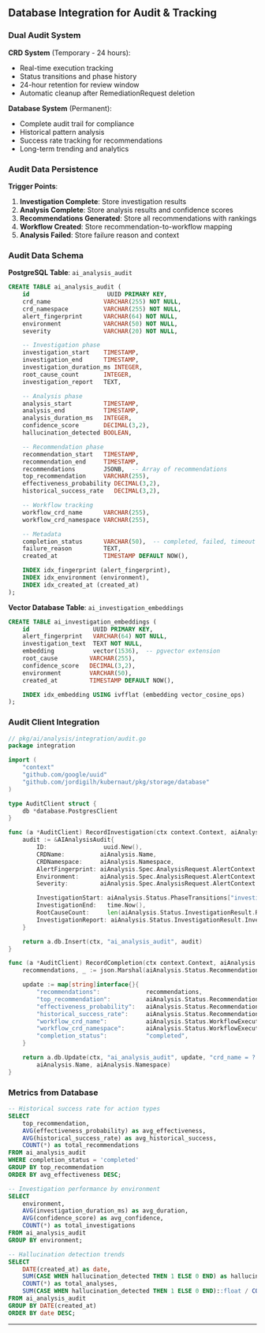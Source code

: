 ## Database Integration for Audit & Tracking

### Dual Audit System

**CRD System** (Temporary - 24 hours):
- Real-time execution tracking
- Status transitions and phase history
- 24-hour retention for review window
- Automatic cleanup after RemediationRequest deletion

**Database System** (Permanent):
- Complete audit trail for compliance
- Historical pattern analysis
- Success rate tracking for recommendations
- Long-term trending and analytics

### Audit Data Persistence

**Trigger Points**:
1. **Investigation Complete**: Store investigation results
2. **Analysis Complete**: Store analysis results and confidence scores
3. **Recommendations Generated**: Store all recommendations with rankings
4. **Workflow Created**: Store recommendation-to-workflow mapping
5. **Analysis Failed**: Store failure reason and context

### Audit Data Schema

**PostgreSQL Table**: `ai_analysis_audit`

```sql
CREATE TABLE ai_analysis_audit (
    id                      UUID PRIMARY KEY,
    crd_name               VARCHAR(255) NOT NULL,
    crd_namespace          VARCHAR(255) NOT NULL,
    alert_fingerprint      VARCHAR(64) NOT NULL,
    environment            VARCHAR(50) NOT NULL,
    severity               VARCHAR(20) NOT NULL,

    -- Investigation phase
    investigation_start    TIMESTAMP,
    investigation_end      TIMESTAMP,
    investigation_duration_ms INTEGER,
    root_cause_count       INTEGER,
    investigation_report   TEXT,

    -- Analysis phase
    analysis_start         TIMESTAMP,
    analysis_end           TIMESTAMP,
    analysis_duration_ms   INTEGER,
    confidence_score       DECIMAL(3,2),
    hallucination_detected BOOLEAN,

    -- Recommendation phase
    recommendation_start   TIMESTAMP,
    recommendation_end     TIMESTAMP,
    recommendations        JSONB,  -- Array of recommendations
    top_recommendation     VARCHAR(255),
    effectiveness_probability DECIMAL(3,2),
    historical_success_rate   DECIMAL(3,2),

    -- Workflow tracking
    workflow_crd_name      VARCHAR(255),
    workflow_crd_namespace VARCHAR(255),

    -- Metadata
    completion_status      VARCHAR(50),  -- completed, failed, timeout
    failure_reason         TEXT,
    created_at             TIMESTAMP DEFAULT NOW(),

    INDEX idx_fingerprint (alert_fingerprint),
    INDEX idx_environment (environment),
    INDEX idx_created_at (created_at)
);
```

**Vector Database Table**: `ai_investigation_embeddings`

```sql
CREATE TABLE ai_investigation_embeddings (
    id                  UUID PRIMARY KEY,
    alert_fingerprint   VARCHAR(64) NOT NULL,
    investigation_text  TEXT NOT NULL,
    embedding           vector(1536),  -- pgvector extension
    root_cause         VARCHAR(255),
    confidence_score   DECIMAL(3,2),
    environment        VARCHAR(50),
    created_at         TIMESTAMP DEFAULT NOW(),

    INDEX idx_embedding USING ivfflat (embedding vector_cosine_ops)
);
```

### Audit Client Integration

```go
// pkg/ai/analysis/integration/audit.go
package integration

import (
    "context"
    "github.com/google/uuid"
    "github.com/jordigilh/kubernaut/pkg/storage/database"
)

type AuditClient struct {
    db *database.PostgresClient
}

func (a *AuditClient) RecordInvestigation(ctx context.Context, aiAnalysis *aianalysisv1.AIAnalysis) error {
    audit := &AIAnalysisAudit{
        ID:                uuid.New(),
        CRDName:          aiAnalysis.Name,
        CRDNamespace:     aiAnalysis.Namespace,
        AlertFingerprint: aiAnalysis.Spec.AnalysisRequest.AlertContext.Fingerprint,
        Environment:      aiAnalysis.Spec.AnalysisRequest.AlertContext.Environment,
        Severity:         aiAnalysis.Spec.AnalysisRequest.AlertContext.Severity,

        InvestigationStart: aiAnalysis.Status.PhaseTransitions["investigating"],
        InvestigationEnd:   time.Now(),
        RootCauseCount:     len(aiAnalysis.Status.InvestigationResult.RootCauseHypotheses),
        InvestigationReport: aiAnalysis.Status.InvestigationResult.InvestigationReport,
    }

    return a.db.Insert(ctx, "ai_analysis_audit", audit)
}

func (a *AuditClient) RecordCompletion(ctx context.Context, aiAnalysis *aianalysisv1.AIAnalysis) error {
    recommendations, _ := json.Marshal(aiAnalysis.Status.Recommendations)

    update := map[string]interface{}{
        "recommendations":             recommendations,
        "top_recommendation":          aiAnalysis.Status.Recommendations[0].Action,
        "effectiveness_probability":   aiAnalysis.Status.Recommendations[0].EffectivenessProbability,
        "historical_success_rate":     aiAnalysis.Status.Recommendations[0].HistoricalSuccessRate,
        "workflow_crd_name":           aiAnalysis.Status.WorkflowExecutionRef.Name,
        "workflow_crd_namespace":      aiAnalysis.Status.WorkflowExecutionRef.Namespace,
        "completion_status":           "completed",
    }

    return a.db.Update(ctx, "ai_analysis_audit", update, "crd_name = ? AND crd_namespace = ?",
        aiAnalysis.Name, aiAnalysis.Namespace)
}
```

### Metrics from Database

```sql
-- Historical success rate for action types
SELECT
    top_recommendation,
    AVG(effectiveness_probability) as avg_effectiveness,
    AVG(historical_success_rate) as avg_historical_success,
    COUNT(*) as total_recommendations
FROM ai_analysis_audit
WHERE completion_status = 'completed'
GROUP BY top_recommendation
ORDER BY avg_effectiveness DESC;

-- Investigation performance by environment
SELECT
    environment,
    AVG(investigation_duration_ms) as avg_duration,
    AVG(confidence_score) as avg_confidence,
    COUNT(*) as total_investigations
FROM ai_analysis_audit
GROUP BY environment;

-- Hallucination detection trends
SELECT
    DATE(created_at) as date,
    SUM(CASE WHEN hallucination_detected THEN 1 ELSE 0 END) as hallucinations,
    COUNT(*) as total_analyses,
    SUM(CASE WHEN hallucination_detected THEN 1 ELSE 0 END)::float / COUNT(*) as hallucination_rate
FROM ai_analysis_audit
GROUP BY DATE(created_at)
ORDER BY date DESC;
```

---

